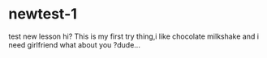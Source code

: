 # newtest-1
test new lesson
hi?
This is my first try thing,i like chocolate milkshake and i need girlfriend
what about you ?dude...
